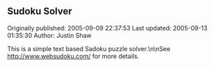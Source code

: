 ## Sudoku Solver 
Originally published: 2005-09-09 22:37:53 
Last updated: 2005-09-13 01:35:30 
Author: Justin Shaw 
 
This is a simple text based Sadoku puzzle solver.\n\nSee http://www.websudoku.com/ for more details.